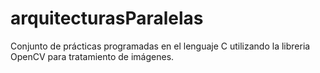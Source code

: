 # arquitecturasParalelas
Conjunto de prácticas programadas en el lenguaje C utilizando la libreria OpenCV para tratamiento de imágenes.

